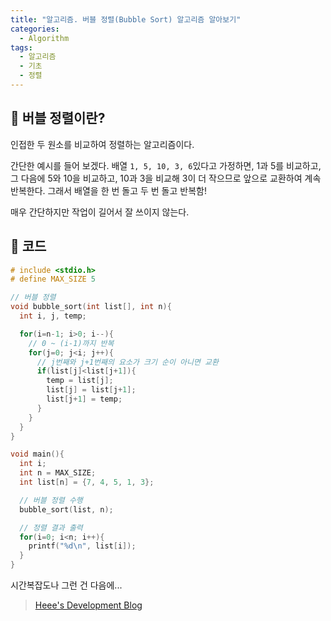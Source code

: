 ```yaml
---
title: "알고리즘. 버블 정렬(Bubble Sort) 알고리즘 알아보기"
categories:
  - Algorithm
tags:
  - 알고리즘
  - 기초
  - 정렬
---
```


## 🌟 버블 정렬이란?

인접한 두 원소를 비교하여 정렬하는 알고리즘이다.



간단한 예시를 들어 보겠다. 배열 `1, 5, 10, 3, 6`있다고 가정하면, 1과 5를 비교하고, 그 다음에 5와 10을 비교하고, 10과 3을 비교해 3이 더 작으므로 앞으로 교환하여 계속 반복한다. 그래서 배열을 한 번 돌고 두 번 돌고 반복함!



매우 간단하지만 작업이 길어서 잘 쓰이지 않는다. 



## 🌟 코드

```c
# include <stdio.h>
# define MAX_SIZE 5

// 버블 정렬
void bubble_sort(int list[], int n){
  int i, j, temp;

  for(i=n-1; i>0; i--){
    // 0 ~ (i-1)까지 반복
    for(j=0; j<i; j++){
      // j번째와 j+1번째의 요소가 크기 순이 아니면 교환
      if(list[j]<list[j+1]){
        temp = list[j];
        list[j] = list[j+1];
        list[j+1] = temp;
      }
    }
  }
}

void main(){
  int i;
  int n = MAX_SIZE;
  int list[n] = {7, 4, 5, 1, 3};

  // 버블 정렬 수행
  bubble_sort(list, n);

  // 정렬 결과 출력
  for(i=0; i<n; i++){
    printf("%d\n", list[i]);
  }
}
```



시간복잡도나 그런 건 다음에...



> [Heee's Development Blog](https://gmlwjd9405.github.io/2018/05/06/algorithm-bubble-sort.html)

